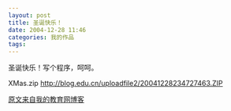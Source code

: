 ```yaml
---
layout: post
title: 圣诞快乐！
date: 2004-12-28 11:46
categories: 我的作品
tags: 
---
```

<!-- more -->

圣诞快乐！写个程序，呵呵。

XMas.zip http://blog.edu.cn/uploadfile2/20041228234727463.ZIP

[原文来自我的教育网博客][原文来自我的教育网博客]

[原文来自我的教育网博客]:http://teacher.edu.cn/pc/article/200412/333787.html
